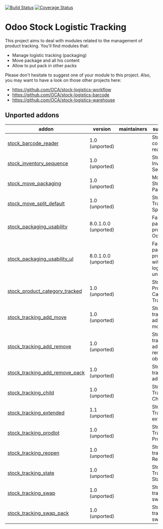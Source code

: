[![Build Status](https://travis-ci.org/OCA/stock-logistics-tracking.svg?branch=master)](https://travis-ci.org/OCA/stock-logistics-tracking)
[![Coverage Status](https://img.shields.io/coveralls/OCA/stock-logistics-tracking.svg)](https://coveralls.io/r/OCA/stock-logistics-tracking?branch=master)

Odoo Stock Logistic Tracking
============================

This project aims to deal with modules related to the management of product tracking. You'll find modules that:

 - Manage logistic tracking (packaging)
 - Move package and all his content
 - Allow to put pack in other packs

Please don't hesitate to suggest one of your module to this project. Also, you may want to have a look on those other projects here:

 - https://github.com/OCA/stock-logistics-workflow
 - https://github.com/OCA/stock-logistics-barcode
 - https://github.com/OCA/stock-logistics-warehouse

[//]: # (addons)

Unported addons
---------------
addon | version | maintainers | summary
--- | --- | --- | ---
[stock_barcode_reader](stock_barcode_reader/) | 1.0 (unported) |  | Stock bar code reader
[stock_inventory_sequence](stock_inventory_sequence/) | 1.0 (unported) |  | Stock Inventory Sequence
[stock_move_packaging](stock_move_packaging/) | 1.0 (unported) |  | Move Stock Packaging
[stock_move_split_default](stock_move_split_default/) | 1.0 (unported) |  | Stock Tracking Split
[stock_packaging_usability](stock_packaging_usability/) | 8.0.1.0.0 (unported) |  | Faster packaging process in Odoo
[stock_packaging_usability_ul](stock_packaging_usability_ul/) | 8.0.1.0.0 (unported) |  | Faster packaging process with logistical units
[stock_product_category_tracked](stock_product_category_tracked/) | 1.0 (unported) |  | Stock Product Category Tracked
[stock_tracking_add_move](stock_tracking_add_move/) | 1.0 (unported) |  | Stock tracking add moves
[stock_tracking_add_remove](stock_tracking_add_remove/) | 1.0 (unported) |  | Stock tracking add or remove object
[stock_tracking_add_remove_pack](stock_tracking_add_remove_pack/) | 1.0 (unported) |  | Stock tracking add packs
[stock_tracking_child](stock_tracking_child/) | 1.0 (unported) |  | Stock Tracking Child
[stock_tracking_extended](stock_tracking_extended/) | 1.1 (unported) |  | Stock Tracking extended
[stock_tracking_prodlot](stock_tracking_prodlot/) | 1.0 (unported) |  | Stock Tracking Prodlot
[stock_tracking_reopen](stock_tracking_reopen/) | 1.0 (unported) |  | Stock tracking Re-open
[stock_tracking_state](stock_tracking_state/) | 1.0 (unported) |  | Stock Tracking State
[stock_tracking_swap](stock_tracking_swap/) | 1.0 (unported) |  | Stock tracking swap
[stock_tracking_swap_pack](stock_tracking_swap_pack/) | 1.0 (unported) |  | Stock tracking swap

[//]: # (end addons)
